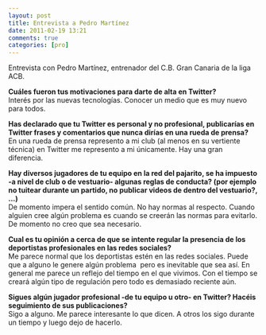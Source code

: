 ```yaml
---
layout: post
title: Entrevista a Pedro Martínez
date: 2011-02-19 13:21
comments: true
categories: [pro]
---
```

Entrevista con Pedro Martínez, entrenador del C.B. Gran Canaria de la liga ACB.

**Cuáles fueron tus motivaciones para darte de alta en Twitter?**  
Interés por las nuevas tecnologías. Conocer un medio que es muy nuevo para todos.

**Has declarado que tu Twitter es personal y no profesional, publicarías en Twitter frases y comentarios que nunca dirías en una rueda de prensa?**  
En una rueda de prensa represento a mi club (al menos en su vertiente técnica) en Twitter me represento a mi únicamente. Hay una gran diferencia.

**Hay diversos jugadores de tu equipo en la red del pajarito, se ha impuesto -a nivel de club o de vestuario- algunas reglas de conducta? (por ejemplo no tuitear durante un partido, no publicar videos de dentro del vestuario?, ...)**  
De momento impera el sentido común. No hay normas al respecto. Cuando alguien cree algún problema es cuando se creerán las normas para evitarlo. De momento no creo que sea necesario.

**Cual es tu opinión a cerca de que se intente regular la presencia de los deportistas profesionales en las redes sociales?**  
Me parece normal que los deportistas estén en las redes sociales. Puede que a alguno le genere algún problema  pero es inevitable que sea así. En general me parece un reflejo del tiempo en el que vivimos. Con el tiempo se creará algún tipo de regulación pero todo es demasiado reciente aún.

**Sigues algún jugador profesional -de tu equipo u otro- en Twitter? Hacéis seguimiento de sus publicaciones?**  
Sigo a alguno. Me parece interesante lo que dicen. A otros los sigo durante un tiempo y luego dejo de hacerlo.
